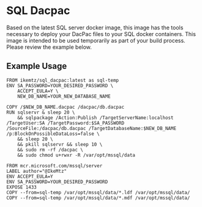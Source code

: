 # SQL Dacpac

Based on the latest SQL server docker image, this image has the tools necessary to deploy your DacPac files to your SQL docker containers.  This image is intended to be used temporarily as part of your build process.  Please review the example below.

## Example Usage

```
FROM ikemtz/sql_dacpac:latest as sql-temp
ENV SA_PASSWORD=YOUR_DESIRED_PASSWORD \
    ACCEPT_EULA=Y \
    NEW_DB_NAME=YOUR_NEW_DATABASE_NAME

COPY /$NEW_DB_NAME.dacpac /dacpac/db.dacpac
RUN sqlservr & sleep 20 \
    && sqlpackage /Action:Publish /TargetServerName:localhost /TargetUser:SA /TargetPassword:$SA_PASSWORD /SourceFile:/dacpac/db.dacpac /TargetDatabaseName:$NEW_DB_NAME /p:BlockOnPossibleDataLoss=false \
    && sleep 20 \
    && pkill sqlservr && sleep 10 \
    && sudo rm -rf /dacpac \
    && sudo chmod u+rwxr -R /var/opt/mssql/data

FROM mcr.microsoft.com/mssql/server
LABEL author="@IkeMtz"
ENV ACCEPT_EULA=Y
ENV SA_PASSWORD=YOUR_DESIRED_PASSWORD
EXPOSE 1433
COPY --from=sql-temp /var/opt/mssql/data/*.ldf /var/opt/mssql/data/
COPY --from=sql-temp /var/opt/mssql/data/*.mdf /var/opt/mssql/data/
```
